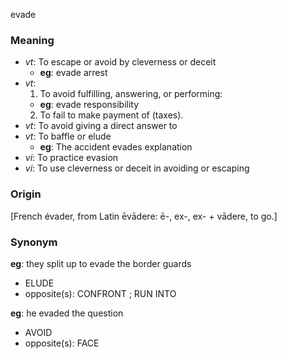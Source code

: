 evade
### Meaning
+ _vt_: To escape or avoid by cleverness or deceit
	+ __eg__: evade arrest
+ _vt_:
   1. To avoid fulfilling, answering, or performing: 
	+ __eg__: evade responsibility
   2. To fail to make payment of (taxes).
+ _vt_: To avoid giving a direct answer to
+ _vt_: To baffle or elude
	+ __eg__: The accident evades explanation
+ _vi_: To practice evasion
+ _vi_: To use cleverness or deceit in avoiding or escaping

### Origin

[French évader, from Latin ēvādere: ē-, ex-, ex- + vādere, to go.]

### Synonym

__eg__: they split up to evade the border guards

+ ELUDE
+ opposite(s): CONFRONT ; RUN INTO

__eg__: he evaded the question

+ AVOID
+ opposite(s): FACE


